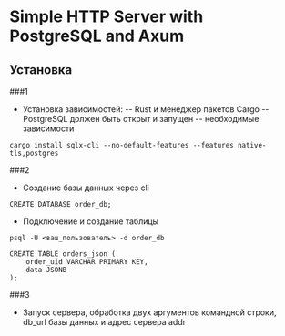 # Simple HTTP Server with PostgreSQL and Axum

## Установка
###1
  - Установка зависимостей:
    -- Rust и менеджер пакетов Cargo
    -- PostgreSQL должен быть открыт и запущен
    -- необходимые зависимости
  ```
  cargo install sqlx-cli --no-default-features --features native-tls,postgres
  ```
###2
  - Создание базы данных через cli
  ```
  CREATE DATABASE order_db;
  ```
  - Подключение и создание таблицы
  ```
  psql -U <ваш_пользователь> -d order_db

  ```
  ```
  CREATE TABLE orders_json (
      order_uid VARCHAR PRIMARY KEY,
      data JSONB
  );
  ```

###3 
  - Запуск сервера, обработка двух аргументов командной строки,
  db_url базы данных и адрес сервера addr
  ```

  ``` 

